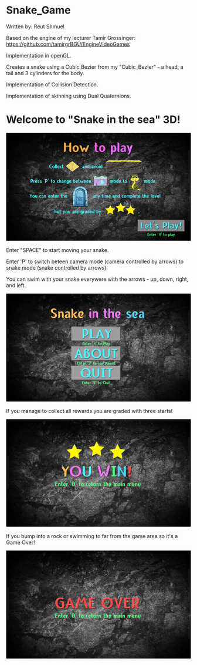 # Snake_Game

Written by: Reut Shmuel

Based on the engine of my lecturer Tamir Grossinger: https://github.com/tamirgrBGU/EngineVideoGames

Implementation in openGL.

Creates a snake using a Cubic Bezier from my "Cubic_Bezier" - a head, a tail and 3 cylinders for the body.

Implementation of Collision Detection.

Implementation of skinning using Dual Quaternions.


# Welcome to "Snake in the sea" 3D!

![alt text](https://raw.githubusercontent.com/reututy/Snake_Game/master/res/textures/HowToPlay0-min.png)

Enter "SPACE" to start moving your snake.

Enter 'P' to switch beteen camera mode (camera controlled by arrows) to snake mode (snake controlled by arrows).

You can swim with your snake everywere with the arrows - up, down, right, and left.

![alt text](https://raw.githubusercontent.com/reututy/Snake_Game/master/res/textures/MainMenu0-min.png)

If you manage to collect all rewards you are graded with three starts!

![alt text](https://raw.githubusercontent.com/reututy/Snake_Game/master/res/textures/WinStar3-min.png)

If you bump into a rock or swimming to far from the game area so it's a Game Over!

![alt text](https://github.com/reututy/Snake_Game/blob/master/res/textures/GameOver-min.png)

